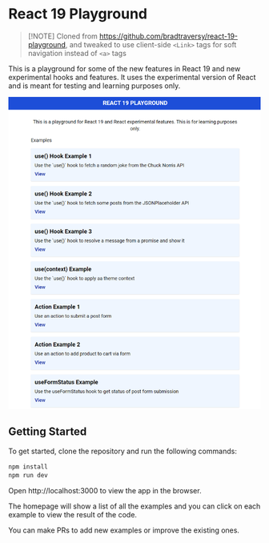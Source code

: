# React 19 Playground

> [!NOTE] Cloned from https://github.com/bradtraversy/react-19-playground,
> and tweaked to use client-side `<Link>` tags for soft navigation instead of `<a>` tags

This is a playground for some of the new features in React 19 and new experimental hooks and features. It uses the experimental version of React and is meant for testing and learning purposes only.

<img src="public/screen.png " alt="React 19 Playground" />

## Getting Started

To get started, clone the repository and run the following commands:

```bash
npm install
npm run dev
```

Open http://localhost:3000 to view the app in the browser.

The homepage will show a list of all the examples and you can click on each example to view the result of the code.

You can make PRs to add new examples or improve the existing ones.
